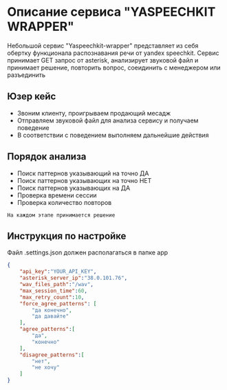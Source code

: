 # Описание сервиса "YASPEECHKIT WRAPPER"

Небольшой сервис "Yaspeechkit-wrapper" представляет из себя обертку функционала распознавания речи от yandex speechkit. Сервис принимает GET запрос от asterisk, анализирует звуковой файл и принимает решение, повторить вопрос, соеидинить с менеджером или разъединить

## Юзер кейс
- Звоним клиенту, проигрываем продающий месадж
- Отправляем звуковой файл для анализа сервису и получаем поведение
- В соответствии с поведением выполняем дальнейшие действия

## Порядок анализа

- Поиск паттернов указывающий на точно ДА
- Поиск паттернов указывающих на точно НЕТ
- Поиск паттернов указывающих на ДА
- Проверка времени сессии
- Проверка количество повторов

 `На каждом этапе принимается решение`

## Инструкция по настройке
Файл .settings.json должен располагаться в папке app
``` json
{
    "api_key":"YOUR_API_KEY",
    "asterisk_server_ip":"38.0.101.76",
    "wav_files_path":"/wav",
    "max_session_time":60,
    "max_retry_count":10,
    "force_agree_patterns": [
        "да конечно",
        "да давайте"
    ],
    "agree_patterns":[
        "да",
        "конечно"
    ],
    "disagree_patterns":[
        "нет",
        "не хочу"
    ]
}
```

